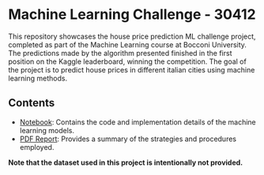 # Machine Learning Challenge - 30412

This repository showcases the house price prediction ML challenge project, completed as part of the Machine Learning course at Bocconi University. The predictions made by the algorithm presented finished in the first position on the Kaggle leaderboard, winning the competition. 
The goal of the project is to predict house prices in different italian cities using machine learning methods.

## Contents

- [Notebook](notebook.ipynb): Contains the code and implementation details of the machine learning models.
- [PDF Report](report.pdf): Provides a summary of the strategies and procedures employed.

**Note that the dataset used in this project is intentionally not provided.**
